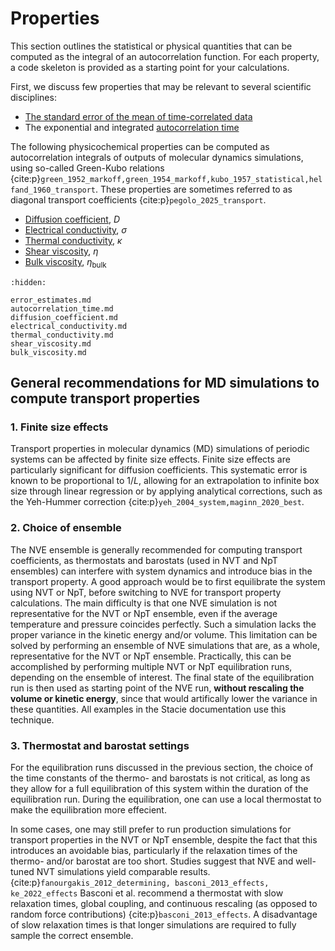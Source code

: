 # Properties

This section outlines the statistical or physical quantities
that can be computed as the integral of an autocorrelation function.
For each property, a code skeleton is provided
as a starting point for your calculations.

First, we discuss few properties that may be relevant to several scientific disciplines:

- [The standard error of the mean of time-correlated data](error_estimates.md)
- The exponential and integrated [autocorrelation time](autocorrelation_time.md)

The following physicochemical properties can be computed
as autocorrelation integrals of outputs of molecular dynamics simulations,
using so-called Green-Kubo relations
{cite:p}`green_1952_markoff,green_1954_markoff,kubo_1957_statistical,helfand_1960_transport`.
These properties are sometimes referred to as diagonal transport coefficients {cite:p}`pegolo_2025_transport`.

- [Diffusion coefficient](diffusion_coefficient.md), $D$
- [Electrical conductivity](electrical_conductivity.md), $\sigma$
- [Thermal conductivity](thermal_conductivity.md), $\kappa$
- [Shear viscosity](shear_viscosity.md), $\eta$
- [Bulk viscosity](bulk_viscosity.md), $\eta_\text{bulk}$

```{toctree}
:hidden:

error_estimates.md
autocorrelation_time.md
diffusion_coefficient.md
electrical_conductivity.md
thermal_conductivity.md
shear_viscosity.md
bulk_viscosity.md
```

## General recommendations for MD simulations to compute transport properties

### 1. Finite size effects

Transport properties in molecular dynamics (MD) simulations of periodic systems
can be affected by finite size effects.
Finite size effects are particularly significant for diffusion coefficients.
This systematic error is known to be proportional to $1/L$,
allowing for an extrapolation to infinite box size through linear regression
or by applying analytical corrections, such as the Yeh-Hummer correction
{cite:p}`yeh_2004_system,maginn_2020_best`.

### 2. Choice of ensemble

The NVE ensemble is generally recommended for computing transport coefficients,
as thermostats and barostats (used in NVT and NpT ensembles)
can interfere with system dynamics and introduce bias in the transport property.
A good approach would be to first equilibrate the system using NVT or NpT,
before switching to NVE for transport property calculations.
The main difficulty is that one NVE simulation is not representative for the NVT or NpT ensemble,
even if the average temperature and pressure coincides perfectly.
Such a simulation lacks the proper variance in the kinetic energy and/or volume.
This limitation can be solved by performing an ensemble of NVE simulations that are,
as a whole, representative for the NVT or NpT ensemble.
Practically, this can be accomplished by performing multiple NVT or NpT equilibration runs,
depending on the ensemble of interest.
The final state of the equilibration run is then used as starting point of the NVE run,
**without rescaling the volume or kinetic energy**,
since that would artifically lower the variance in these quantities.
All examples in the Stacie documentation use this technique.

### 3. Thermostat and barostat settings

For the equilibration runs discussed in the previous section,
the choice of the time constants of the thermo- and barostats is not critical,
as long as they allow for a full equilibration of this system
within the duration of the equilibration run.
During the equilibration, one can use a local thermostat to make the equilibration more effecient.

In some cases, one may still prefer to run production simulations for transport properties
in the NVT or NpT ensemble, despite the fact that this introduces an avoidable bias,
particularly if the relaxation times of the thermo- and/or barostat are too short.
Studies suggest that NVE and well-tuned NVT simulations yield comparable results.
{cite:p}`fanourgakis_2012_determining, basconi_2013_effects, ke_2022_effects`
Basconi et al. recommend a thermostat with slow relaxation times, global coupling,
and continuous rescaling (as opposed to random force contributions) {cite:p}`basconi_2013_effects`.
A disadvantage of slow relaxation times is that longer simulations are required
to fully sample the correct ensemble.
